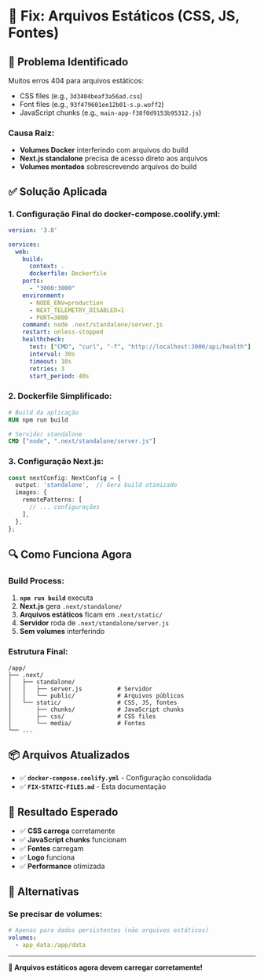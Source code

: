 # 🔧 Fix: Arquivos Estáticos (CSS, JS, Fontes)

## 🐛 Problema Identificado

Muitos erros 404 para arquivos estáticos:
- CSS files (e.g., `3d3404beaf3a56ad.css`)
- Font files (e.g., `93f479601ee12b01-s.p.woff2`)
- JavaScript chunks (e.g., `main-app-f38f0d9153b95312.js`)

### **Causa Raiz:**
- **Volumes Docker** interferindo com arquivos do build
- **Next.js standalone** precisa de acesso direto aos arquivos
- **Volumes montados** sobrescrevendo arquivos do build

## ✅ Solução Aplicada

### **1. Configuração Final do docker-compose.coolify.yml:**
```yaml
version: '3.8'

services:
  web:
    build: 
      context: .
      dockerfile: Dockerfile
    ports:
      - "3000:3000"
    environment:
      - NODE_ENV=production
      - NEXT_TELEMETRY_DISABLED=1
      - PORT=3000
    command: node .next/standalone/server.js
    restart: unless-stopped
    healthcheck:
      test: ["CMD", "curl", "-f", "http://localhost:3000/api/health"]
      interval: 30s
      timeout: 10s
      retries: 3
      start_period: 40s
```

### **2. Dockerfile Simplificado:**
```dockerfile
# Build da aplicação
RUN npm run build

# Servidor standalone
CMD ["node", ".next/standalone/server.js"]
```

### **3. Configuração Next.js:**
```typescript
const nextConfig: NextConfig = {
  output: 'standalone',  // Gera build otimizado
  images: {
    remotePatterns: [
      // ... configurações
    ],
  },
};
```

## 🔍 Como Funciona Agora

### **Build Process:**
1. **`npm run build`** executa
2. **Next.js** gera `.next/standalone/`
3. **Arquivos estáticos** ficam em `.next/static/`
4. **Servidor** roda de `.next/standalone/server.js`
5. **Sem volumes** interferindo

### **Estrutura Final:**
```
/app/
├── .next/
│   ├── standalone/
│   │   ├── server.js          # Servidor
│   │   └── public/            # Arquivos públicos
│   └── static/                # CSS, JS, fontes
│       ├── chunks/            # JavaScript chunks
│       ├── css/               # CSS files
│       └── media/             # Fontes
└── ...
```

## 📦 Arquivos Atualizados

- ✅ **`docker-compose.coolify.yml`** - Configuração consolidada
- ✅ **`FIX-STATIC-FILES.md`** - Esta documentação

## 🚀 Resultado Esperado

- ✅ **CSS carrega** corretamente
- ✅ **JavaScript chunks** funcionam
- ✅ **Fontes** carregam
- ✅ **Logo** funciona
- ✅ **Performance** otimizada

## 🔄 Alternativas

### **Se precisar de volumes:**
```yaml
# Apenas para dados persistentes (não arquivos estáticos)
volumes:
  - app_data:/app/data
```

---

**🎉 Arquivos estáticos agora devem carregar corretamente!**
